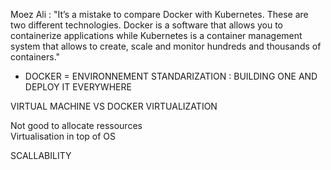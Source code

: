  Moez Ali : "It’s a mistake to compare Docker with Kubernetes. 
These are two different technologies.
Docker is a software that allows you to containerize applications while Kubernetes is a container management system that allows to create, scale and monitor hundreds and thousands of containers." 

+ DOCKER = ENVIRONNEMENT STANDARIZATION : BUILDING ONE AND DEPLOY IT EVERYWHERE


VIRTUAL MACHINE VS DOCKER               VIRTUALIZATION

Not good to allocate ressources	 
Virtualisation in top of OS

SCALLABILITY

